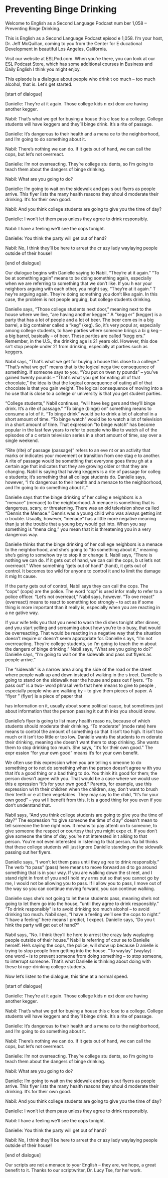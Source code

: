 # Preventing Binge Drinking

Welcome to English as a Second Language Podcast num ber 1,058 – Preventing Binge Drinking.

This is English as a Second Language Podcast episod e 1,058. I’m your host, Dr. Jeff McQuillan, coming to you from the Center for E ducational Development in beautiful Los Angeles, California.

Visit our website at ESLPod.com. When you’re there,  you can look at our ESL Podcast Store, which has some additional courses in  Business and Daily English I think you might enjoy.

This episode is a dialogue about people who drink t oo much – too much alcohol, that is. Let’s get started.

[start of dialogue]

Danielle: They’re at it again. Those college kids n ext door are having another kegger.

Nabil: That’s what we get for buying a house this c lose to a college. College students will have keggers and they’ll binge drink.  It’s a rite of passage.

Danielle: It’s dangerous to their health and a mena ce to the neighborhood, and I’m going to do something about it.

Nabil: There’s nothing we can do. If it gets out of  hand, we can call the cops, but let’s not overreact.

Danielle: I’m not overreacting. They’re college stu dents, so I’m going to teach them about the dangers of binge drinking.

Nabil: What are you going to do?

Danielle: I’m going to wait on the sidewalk and pas s out flyers as people arrive. This flyer lists the many health reasons they shoul d moderate their drinking. It’s for their own good.

Nabil: And you think college students are going to give you the time of day?

Danielle: I won’t let them pass unless they agree to drink responsibly.

 Nabil: I have a feeling we’ll see the cops tonight.

Danielle: You think the party will get out of hand?

Nabil: No, I think they’ll be here to arrest the cr azy lady waylaying people outside of their house!

[end of dialogue]

Our dialogue begins with Danielle saying to Nabil, “They’re at it again.” “To be at something again” means to be doing something again,  especially when we are referring to something that we don’t like. If you h ear your neighbors arguing with each other, you might say, “They’re at it again.” T hey’re arguing again. They’re doing something you don’t like again. In this case,  the problem is not people arguing, but college students drinking.

Danielle says, “Those college students next door,” meaning next to the house where we live, “are having another kegger.” A “kegg er” (kegger) is a party that has a lot of people and a lot of beer. The beer com es in a big barrel, a big container called a “keg” (keg). So, it’s very popul ar, especially among college students, to have parties where someone brings a bi g keg – a big barrel, basically – of beer. These parties are called “kegg ers.” Remember, in the U.S., the drinking age is 21 years old. However, this doe sn’t stop people under 21 from drinking, especially at parties such as keggers.

Nabil says, “That’s what we get for buying a house this close to a college.” “That’s what we get” means that is the logical nega tive consequence of something. If someone says to you, “You put on twen ty pounds” – you’ve gained twenty pounds – “That’s what you get for eating all  of that chocolate,” the idea is that the logical consequence of eating all of that chocolate is that you gain weight. The logical consequence of moving into a ho use that is close to a college or university is that you get student parties.

“College students,” Nabil continues, “will have keg gers and they’ll binge drink. It’s a rite of passage.” “To binge (binge) on” something  means to consume a lot of it. “To binge drink” would be to drink a lot of alcohol  in a short amount of time. “To binge watch” would be to watch a lot of television in a short amount of time. That expression “to binge watch” has become popular in the last few years to refer to people who like to watch all of the episodes of a c ertain television series in a short amount of time, say over a single weekend.

“Rite (rite) of passage (passage)” refers to an eve nt or an activity that marks or indicates your movement or transition from one stag e to another. A rite of passage would be something that everyone goes throu gh at a certain age that indicates that they are growing older or that they are changing. Nabil is saying that having keggers is a rite of passage for colleg e students; it’s something that all college students do. Danielle says, however, “I t’s dangerous to their health and a menace to the neighborhood, and I’m going to do something about it.”

Danielle says that the binge drinking of her colleg e neighbors is a “menace” (menace) to the neighborhood. A menace is something  that is dangerous, scary, or threatening. There was an old television show ca lled “Dennis the Menace.” Dennis was a young child who was always getting int o trouble. Usually, however, “menace” has a little more negative meaning than ju st the trouble that a young boy would get into. When you say something is “mena cing,” you mean that it is threatening you in a very dangerous way.

Danielle thinks that the binge drinking of her coll ege neighbors is a menace to the neighborhood, and she’s going to “do something about it,” meaning she’s going to somehow try to stop it or change it. Nabil  says, “There is nothing we can do. If it gets out of hand, we can call the cops, b ut let’s not overreact.” When something “gets out of hand” (hand), it gets out of  control. It becomes too wild for anyone to control it and to limit the damage it mig ht cause.

If the party gets out of control, Nabil says they can call the cops. The “cops” (cops) are the police. The word “cop” is used infor mally to refer to a police officer. “Let’s not overreact,” Nabil says, however. “To ove rreact” (overreact) means to react to something too strongly – to act as if some thing is more important than it really is, especially when you are reacting in a ne gative way.

If your wife tells you that you need to wash the di shes tonight after dinner, and you start yelling and screaming about how you’re to o busy, that would be overreacting. That would be reacting in a negative way that the situation doesn’t require or doesn’t seem appropriate for. Danielle s ays, “I’m not overreacting. They’re college students, so I’m going to teach the m about the dangers of binge drinking.” Nabil says, “What are you going to do?” Danielle says, “I’m going to wait on the sidewalk and pass out flyers as people arrive.”

The “sidewalk” is a narrow area along the side of the road or the street where people walk up and down instead of walking in the s treet. Danielle is going to stand on the sidewalk near the house and pass out f lyers. “To pass out” is a two- word phrasal verb that here means to give to people , especially people who are walking by – to give them pieces of paper. A “flyer ” (flyer) is a piece of paper that

has information on it, usually about some political  cause, but sometimes just about information that the person passing it out th inks you should know.

Danielle’s flyer is going to list many health reaso ns, because of which students should moderate their drinking. “To moderate” (mode rate) here means to control the amount of something so that it isn’t too high. It isn’t too much or it isn’t too little or too low. Danielle wants the students to m oderate their drinking, meaning she doesn’t want them to stop drinking. She wants them to stop drinking too much. She says, “It’s for their own good.” The expr ession “for your own good” means it’s for your own benefit.

We often use this expression when you are telling s omeone to do something or to not do something when the person doesn’t agree w ith you that it’s a good thing or a bad thing to do. You think it’s good for them;  the person doesn’t agree with you. That would be a case where we would use this e xpression “It’s for your own good.” Parents, for example, use this expression wi th their children when the children, say, don’t want to brush their teeth or e at their vegetables. They may say to the child, “It’s for your own good” – you wi ll benefit from this. It is a good thing for you even if you don’t understand that.

Nabil says, “And you think college students are going to give you the time of day?” The expression “to give someone the time of d ay” doesn’t mean to tell someone the time right now. It means to pay attenti on to someone, to give someone the respect or courtesy that you might expe ct. If you don’t give someone the time of day, you’re not interested in t alking to that person. You’re not even interested in listening to that person. Na bil thinks that these college students will just ignore Danielle standing on the sidewalk passing out her flyers.

Danielle says, “I won’t let them pass until they ag ree to drink responsibly.” The verb “to pass” (pass) here means to move forward an d to go around something that is in your way. If you are walking down the st reet, and I stand right in front of you and I hold my arms out so that you cannot go by  me, I would not be allowing you to pass. If I allow you to pass, I move out of the way so you can continue moving forward, you can continue walking.

Danielle says she’s not going to let these students  pass, meaning she’s not going to let them go into the house, “until they agree to  drink responsibly.” “To drink responsibly” is to avoid drinking too much alcohol – to avoid drinking too much. Nabil says, “I have a feeling we’ll see the cops to night.” “I have a feeling” here means I predict, I expect. Danielle says, “Do you t hink the party will get out of hand?”

Nabil says, “No. I think they’ll be here to arrest the crazy lady waylaying people outside of their house.” Nabil is referring of cour se to Danielle herself. He’s saying the cops, the police, will show up because D anielle is trying to stop people from getting into the house. “To waylay” (waylay) –  one word – is to prevent someone from doing something – to stop someone, to interrupt someone. That’s what Danielle is thinking about doing with these bi nge-drinking college students.

Now let’s listen to the dialogue, this time at a normal speed.

[start of dialogue]

Danielle: They’re at it again. Those college kids n ext door are having another kegger.

Nabil: That’s what we get for buying a house this c lose to a college. College students will have keggers and they’ll binge drink.  It’s a rite of passage.

Danielle: It’s dangerous to their health and a mena ce to the neighborhood, and I’m going to do something about it.

Nabil: There’s nothing we can do. If it gets out of  hand, we can call the cops, but let’s not overreact.

Danielle: I’m not overreacting. They’re college stu dents, so I’m going to teach them about the dangers of binge drinking.

Nabil: What are you going to do?

Danielle: I’m going to wait on the sidewalk and pas s out flyers as people arrive. This flyer lists the many health reasons they shoul d moderate their drinking. It’s for their own good.

Nabil: And you think college students are going to give you the time of day?

Danielle: I won’t let them pass unless they agree to drink responsibly.

Nabil: I have a feeling we’ll see the cops tonight.

Danielle: You think the party will get out of hand?

Nabil: No, I think they’ll be here to arrest the cr azy lady waylaying people outside of their house!

 [end of dialogue]

Our scripts are not a menace to your English – they  are, we hope, a great benefit to it. Thanks to our scriptwriter, Dr. Lucy Tse, for her work.



